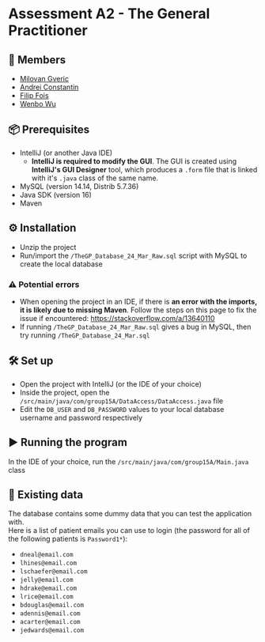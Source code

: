 # Assessment A2 - The General Practitioner #

## 🙂 Members ##
* <a href='mailto:mg699@kent.ac.uk'>Milovan Gveric</a>
* <a href='mailto:ac2042@kent.ac.uk'>Andrei Constantin</a>
* <a href='mailto:ff235@kent.ac.uk'>Filip Fois</a>
* <a href='mailto:ww221@kent.ac.uk'>Wenbo Wu</a>

## 📦 Prerequisites ##
* IntelliJ (or another Java IDE)
    *  **IntelliJ is required to modify the GUI**. The GUI is created using **IntelliJ's GUI Designer** tool, which produces a `.form` file that is linked with it's `.java` class of the same name.
* MySQL (version 14.14, Distrib 5.7.36)  
* Java SDK (version 16)
* Maven

## ⚙️ Installation ##
* Unzip the project
* Run/import the `/TheGP_Database_24_Mar_Raw.sql` script with MySQL to create the local database

### ⚠️ Potential errors ###
* When opening the project in an IDE, if there is **an error with the imports, it is likely due to missing Maven**. Follow the steps on this page to fix the issue if encountered: https://stackoverflow.com/a/13640110
* If running `/TheGP_Database_24_Mar_Raw.sql` gives a bug in MySQL, then try running `/TheGP_Database_24_Mar.sql`

## 🛠️ Set up ##

* Open the project with IntelliJ (or the IDE of your choice)  
* Inside the project, open the `/src/main/java/com/group15A/DataAccess/DataAccess.java` file  
* Edit the `DB_USER` and `DB_PASSWORD` values to your local database username and password respectively

## ▶️ Running the program ##
In the IDE of your choice, run the `/src/main/java/com/group15A/Main.java` class

## 📔 Existing data
The database contains some dummy data that you can test the application with.  
Here is a list of patient emails you can use to login (the password for all of the following patients is `Password1*`):

* `dneal@email.com`
* `lhines@email.com`
* `lschaefer@email.com`
* `jelly@email.com`
* `hdrake@email.com`
* `lrice@email.com`
* `bdouglas@email.com`
* `adennis@email.com`
* `acarter@email.com`
* `jedwards@email.com`

